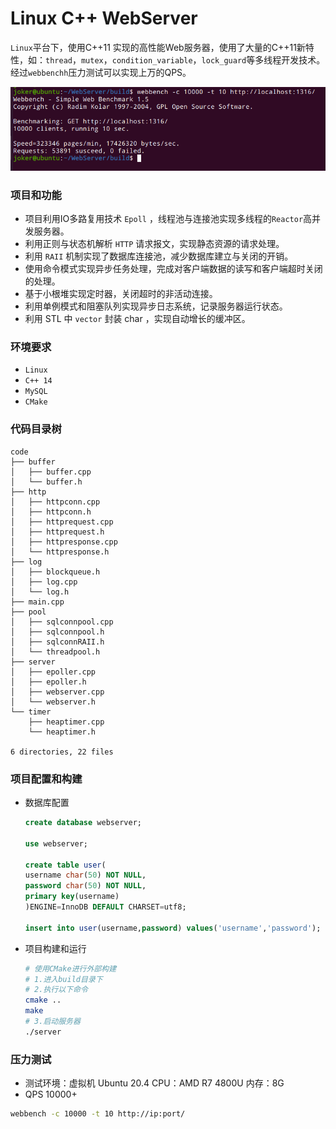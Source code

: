 # Linux C++ WebServer

`Linux`平台下，使用C++11 实现的高性能Web服务器，使用了大量的C++11新特性，如：`thread`，`mutex`，`condition_variable`，`lock_guard`等多线程开发技术。经过`webbenchh`压力测试可以实现上万的QPS。

![](README.assets/WS1.png)

### 项目和功能

-   项目利用IO多路复用技术 `Epoll` ，线程池与连接池实现多线程的`Reactor`高并发服务器。
-   利用正则与状态机解析 `HTTP` 请求报文，实现静态资源的请求处理。
-   利用 `RAII` 机制实现了数据库连接池，减少数据库建立与关闭的开销。
-   使用命令模式实现异步任务处理，完成对客户端数据的读写和客户端超时关闭的处理。
-   基于小根堆实现定时器，关闭超时的非活动连接。
-   利用单例模式和阻塞队列实现异步日志系统，记录服务器运行状态。
-   利用 STL 中 `vector` 封装 char ，实现自动增长的缓冲区。

### 环境要求

-   `Linux`
-   `C++ 14`
-   `MySQL`
-   `CMake`

### 代码目录树

```
code
├── buffer
│   ├── buffer.cpp
│   └── buffer.h
├── http
│   ├── httpconn.cpp
│   ├── httpconn.h
│   ├── httprequest.cpp
│   ├── httprequest.h
│   ├── httpresponse.cpp
│   └── httpresponse.h
├── log
│   ├── blockqueue.h
│   ├── log.cpp
│   └── log.h
├── main.cpp
├── pool
│   ├── sqlconnpool.cpp
│   ├── sqlconnpool.h
│   ├── sqlconnRAII.h
│   └── threadpool.h
├── server
│   ├── epoller.cpp
│   ├── epoller.h
│   ├── webserver.cpp
│   └── webserver.h
└── timer
    ├── heaptimer.cpp
    └── heaptimer.h

6 directories, 22 files
```

### 项目配置和构建

-   数据库配置

    ```sql
    create database webserver;
    
    use webserver;
    
    create table user(
    username char(50) NOT NULL,
    password char(50) NOT NULL,
    primary key(username)
    )ENGINE=InnoDB DEFAULT CHARSET=utf8;
    
    insert into user(username,password) values('username','password');
    
    ```

-   项目构建和运行

    ```bash
    # 使用CMake进行外部构建
    # 1.进入build目录下
    # 2.执行以下命令
    cmake ..
    make
    # 3.启动服务器
    ./server
    ```

### 压力测试

-   测试环境：虚拟机 Ubuntu 20.4  CPU：AMD R7 4800U	内存：8G
-   QPS 10000+

```bash
webbench -c 10000 -t 10 http://ip:port/
```

